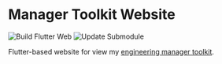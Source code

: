 # Manager Toolkit Website

![Build Flutter Web](https://github.com/Adroz/manager-toolkit-website/workflows/Build%20Flutter%20Web/badge.svg) ![Update Submodule](https://github.com/Adroz/manager-toolkit-website/workflows/Update%20Submodule/badge.svg)

Flutter-based website for view my [engineering manager toolkit](https://github.com/Adroz/manager-toolkit).
